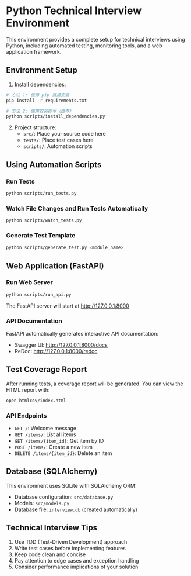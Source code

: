 # Python Technical Interview Environment

This environment provides a complete setup for technical interviews using Python, including automated testing, monitoring tools, and a web application framework.

## Environment Setup

1. Install dependencies:
```bash
# 方法 1: 使用 pip 直接安装
pip install -r requirements.txt

# 方法 2: 使用安装脚本（推荐）
python scripts/install_dependencies.py
```

2. Project structure:
   - `src/`: Place your source code here
   - `tests/`: Place test cases here
   - `scripts/`: Automation scripts

## Using Automation Scripts

### Run Tests
```bash
python scripts/run_tests.py
```

### Watch File Changes and Run Tests Automatically
```bash
python scripts/watch_tests.py
```

### Generate Test Template
```bash
python scripts/generate_test.py <module_name>
```

## Web Application (FastAPI)

### Run Web Server
```bash
python scripts/run_api.py
```

The FastAPI server will start at http://127.0.0.1:8000

### API Documentation
FastAPI automatically generates interactive API documentation:
- Swagger UI: http://127.0.0.1:8000/docs
- ReDoc: http://127.0.0.1:8000/redoc

## Test Coverage Report

After running tests, a coverage report will be generated. You can view the HTML report with:
```bash
open htmlcov/index.html
```

### API Endpoints
- `GET /`: Welcome message
- `GET /items/`: List all items
- `GET /items/{item_id}`: Get item by ID
- `POST /items/`: Create a new item
- `DELETE /items/{item_id}`: Delete an item

## Database (SQLAlchemy)

This environment uses SQLite with SQLAlchemy ORM:

- Database configuration: `src/database.py`
- Models: `src/models.py`
- Database file: `interview.db` (created automatically)

## Technical Interview Tips

1. Use TDD (Test-Driven Development) approach
2. Write test cases before implementing features
3. Keep code clean and concise
4. Pay attention to edge cases and exception handling
5. Consider performance implications of your solution
